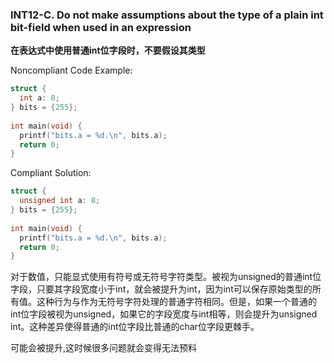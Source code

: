 ### INT12-C. Do not make assumptions about the type of a plain int bit-field when used in an expression

**在表达式中使用普通int位字段时，不要假设其类型**

Noncompliant Code Example:

```C
struct {
  int a: 8;
} bits = {255};
 
int main(void) {
  printf("bits.a = %d.\n", bits.a);
  return 0;
}
```

Compliant Solution:

```C
struct {
  unsigned int a: 8;
} bits = {255};
 
int main(void) {
  printf("bits.a = %d.\n", bits.a);
  return 0;
}
```

对于数值，只能显式使用有符号或无符号字符类型。被视为unsigned的普通int位字段，只要其字段宽度小于int，就会被提升为int，因为int可以保存原始类型的所有值。这种行为与作为无符号字符处理的普通字符相同。但是，如果一个普通的int位字段被视为unsigned，如果它的字段宽度与int相等，则会提升为unsigned
int。这种差异使得普通的int位字段比普通的char位字段更棘手。

可能会被提升,这时候很多问题就会变得无法预料


